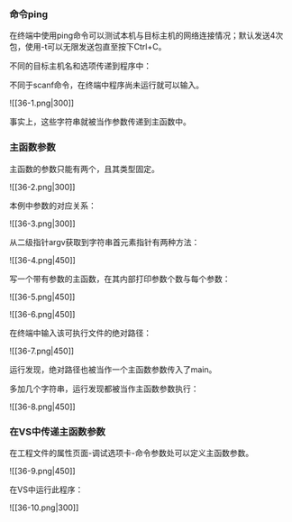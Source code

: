### 命令ping

在终端中使用ping命令可以测试本机与目标主机的网络连接情况；默认发送4次包，使用-t可以无限发送包直至按下Ctrl+C。

不同的目标主机名和选项传递到程序中：

不同于scanf命令，在终端中程序尚未运行就可以输入。

![[36-1.png|300]]

事实上，这些字符串就被当作参数传递到主函数中。

### 主函数参数

主函数的参数只能有两个，且其类型固定。

![[36-2.png|300]]

本例中参数的对应关系：

![[36-3.png|300]]

从二级指针argv获取到字符串首元素指针有两种方法：

![[36-4.png|450]]

写一个带有参数的主函数，在其内部打印参数个数与每个参数：

![[36-5.png|450]]

![[36-6.png|450]]

在终端中输入该可执行文件的绝对路径：

![[36-7.png|450]]

运行发现，绝对路径也被当作一个主函数参数传入了main。

多加几个字符串，运行发现都被当作主函数参数执行：

![[36-8.png|450]]

### 在VS中传递主函数参数

在工程文件的属性页面-调试选项卡-命令参数处可以定义主函数参数。

![[36-9.png|450]]

在VS中运行此程序：

![[36-10.png|300]]